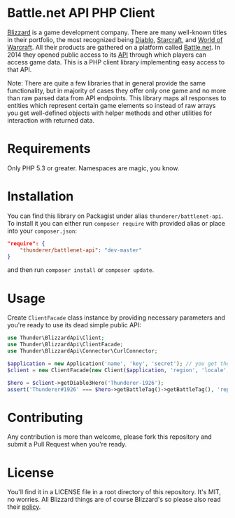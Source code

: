 # Battle.net API PHP Client

[Blizzard](http://blizzard.com) is a game development company. There are many well-known titles in their portfolio, the most recognized being [Diablo](http://battle.net/d3), [Starcraft](http://battle.net/sc2), and [World of Warcraft](http://battle.net/wow). All their products are gathered on a platform called [Battle.net](http://battle.net). In 2014 they opened public access to its [API](https://dev.battle.net/) through which players can access game data. This is a PHP client library implementing easy access to that API.

Note: There are quite a few libraries that in general provide the same functionality, but in majority of cases they offer only one game and no more than raw parsed data from API endpoints. This library maps all responses to entities which represent certain game elements so instead of raw arrays you get well-defined objects with helper methods and other utilities for interaction with returned data.

# Requirements

Only PHP 5.3 or greater. Namespaces are magic, you know.

# Installation

You can find this library on Packagist under alias `thunderer/battlenet-api`. To install it you can either run `composer require` with provided alias or place into your `composer.json`:

```json
"require": {
    "thunderer/battlenet-api": "dev-master"
}
```

and then run `composer install` or `composer update`.

# Usage

Create `ClientFacade` class instance by providing necessary parameters and you're ready to use its dead simple public API:

```php
use Thunder\BlizzardApi\Client;
use Thunder\BlizzardApi\ClientFacade;
use Thunder\BlizzardApi\Connector\CurlConnector;

$application = new Application('name', 'key', 'secret'); // you get these when you create a Mashery application
$client = new ClientFacade(new Client($application, 'region', 'locale', new CurlConnector()));

$hero = $client->getDiablo3Hero('Thunderer-1926');
assert('Thunderer#1926' === $hero->getBattleTag()->getBattleTag(), 'report a bug if you see this message')
```

# Contributing

Any contribution is more than welcome, please fork this repository and submit a Pull Request when you're ready.

# License

You'll find it in a LICENSE file in a root directory of this repository. It's MIT, no worries. All Blizzard things are of course Blizzard's so please also read their [policy](https://dev.battle.net/policy).
